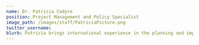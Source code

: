 ```yaml
---
name: Dr. Patricia Codyre
position: Project Management and Policy Specialist
image_path: /images/staff/PatriciaPicture.png
twitter_username:
blurb: Patricia brings international experience in the planning and implementation of sustainable development programmes addressing the health consequences of climate change including, changes in exposure to vector-borne infectious disease and the impact on nutritional status due to agricultural loss and food insecurity.
---
```


